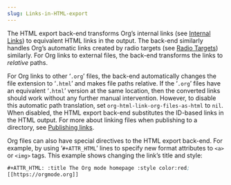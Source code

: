 ```yaml
---
slug: Links-in-HTML-export
---
```


The HTML export back-end transforms Org’s internal links (see [Internal Links](Internal-Links)) to equivalent HTML links in the output. The back-end similarly handles Org’s automatic links created by radio targets (see [Radio Targets](Radio-Targets)) similarly. For Org links to external files, the back-end transforms the links to *relative* paths.

For Org links to other ‘`.org`’ files, the back-end automatically changes the file extension to ‘`.html`’ and makes file paths relative. If the ‘`.org`’ files have an equivalent ‘`.html`’ version at the same location, then the converted links should work without any further manual intervention. However, to disable this automatic path translation, set `org-html-link-org-files-as-html` to `nil`. When disabled, the HTML export back-end substitutes the ID-based links in the HTML output. For more about linking files when publishing to a directory, see [Publishing links](Publishing-links).

Org files can also have special directives to the HTML export back-end. For example, by using ‘`#+ATTR_HTML`’ lines to specify new format attributes to `<a>` or `<img>` tags. This example shows changing the link’s title and style:

```lisp
#+ATTR_HTML: :title The Org mode homepage :style color:red;
[[https://orgmode.org]]
```
